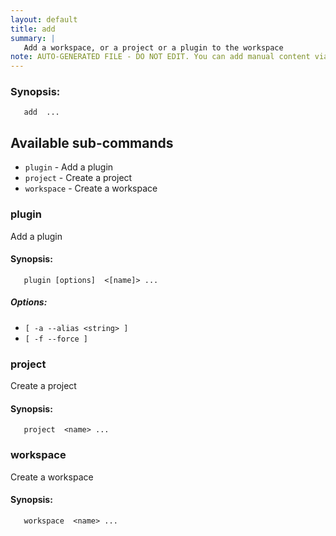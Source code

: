 ```yaml
---
layout: default
title: add
summary: |
   Add a workspace, or a project or a plugin to the workspace
note: AUTO-GENERATED FILE - DO NOT EDIT. You can add manual content via same filename in _ext sub-folder. 
---
```


### Synopsis: 
	   add  ...


## Available sub-commands 
-  `plugin` - Add a plugin 
-  `project` - Create a project 
-  `workspace` - Create a workspace 

### plugin 
Add a plugin

#### Synopsis: 
	   plugin [options]  <[name]> ...

##### Options: 
- `[ -a --alias <string> ]` 
- `[ -f --force ]` 

### project 
Create a project

#### Synopsis: 
	   project  <name> ...

### workspace 
Create a workspace

#### Synopsis: 
	   workspace  <name> ...

